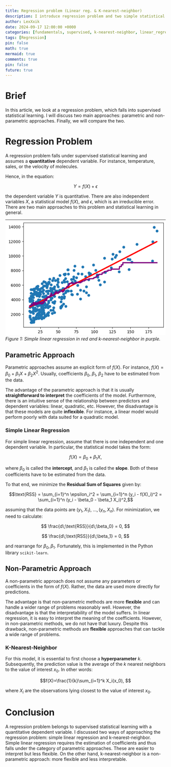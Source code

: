```yaml
---
title: Regression problem (Linear reg. & K-nearest-neighbor)
description: I introduce regression problem and two simple statistical learning methods to tackle it. These are simple linear regression, parametric model, and K-nearest-neighbor algorithm, non-parametric model. 
author: LexXxik
date: 2024-09-17 12:00:00 +0000
categories: [fundamentals, supervised, k-nearest-neighbor, linear_regression]
tags: [Regression]
pin: false
math: true
mermaid: true
comments: true
pin: false
future: true
---
```


# Brief
In this article, we look at a regression problem, which falls into supervised statistical learning. I will discuss two main approaches: parametric and non-parametric approaches. Finally, we will compare the two.

# Regression Problem
A regression problem falls under supervised statistical learning and assumes a **quantitative** dependent variable. For instance, temperature, sales, or the velocity of molecules.

Hence, in the equation:

$$Y = f(X) + \epsilon$$

the dependent variable $Y$ is quantitative. There are also independent variables $X$, a statistical model $f(X)$, and $\epsilon$, which is an irreducible error. There are two main approaches to this problem and statistical learning in general.

![Figure 1](../blog_images/2024-09-17/regression-k-nearest-neighbor.png)
_Figure 1: Simple linear regression in red and k-nearest-neighbor in purple._

## Parametric Approach
Parametric approaches assume an explicit form of $f(X)$. For instance, $f(X) = \beta_0 + \beta_1 X + \beta_2 X^2$. Usually, coefficients $\beta_0, \;\beta_1, \;\beta_2$ have to be estimated from the data.

The advantage of the parametric approach is that it is usually **straightforward to interpret** the coefficients of the model. Furthermore, there is an intuitive sense of the relationship between predictors and dependent variables: linear, quadratic, etc. However, the disadvantage is that these models are quite **inflexible**. For instance, a linear model would perform poorly with data suited for a quadratic model.

### Simple Linear Regression
For simple linear regression, assume that there is one independent and one dependent variable. In particular, the statistical model takes the form:

$$f(X) = \beta_0 + \beta_1 X,$$

where $\beta_0$ is called the **intercept**, and $\beta_1$ is called the **slope**. Both of these coefficients have to be estimated from the data.

To that end, we minimize the **Residual Sum of Squares** given by:

$$\text{RSS} = \sum_{i=1}^n \epsilon_i^2 = \sum_{i=1}^n (y_i - f(X)_i)^2 = \sum_{i=1}^n (y_i - \beta_0 - \beta_1 X_i)^2,$$

assuming that the data points are $(y_1, X_1), \; \ldots , (y_n, X_n)$. For minimization, we need to calculate:

$$
\frac{d\;\text{RSS}}{d\;\beta_0} = 0,
$$

$$
\frac{d\;\text{RSS}}{d\;\beta_1} = 0,
$$

and rearrange for $\beta_0, \beta_1$. Fortunately, this is implemented in the Python library ``scikit-learn``.

## Non-Parametric Approach 
A non-parametric approach does not assume any parameters or coefficients in the form of $f(X)$. Rather, the data are used more directly for predictions.

The advantage is that non-parametric methods are more **flexible** and can handle a wider range of problems reasonably well. However, the disadvantage is that the interpretability of the model suffers. In linear regression, it is easy to interpret the meaning of the coefficients. However, in non-parametric methods, we do not have that luxury. Despite this drawback, non-parametric methods are **flexible** approaches that can tackle a wide range of problems.

### K-Nearest-Neighbor
For this model, it is essential to first choose a **hyperparameter** $k$. Subsequently, the prediction value is the average of the $k$ nearest neighbors to the value of interest $x_0$. In other words:

$$f(X)=\frac{1}{k}\sum_{i=1}^k X_i(x_0), $$

where $X_i$ are the observations lying closest to the value of interest $x_0$.

# Conclusion
A regression problem belongs to supervised statistical learning with a quantitative dependent variable. I discussed two ways of approaching the regression problem: simple linear regression and k-nearest-neighbor. Simple linear regression requires the estimation of coefficients and thus falls under the category of parametric approaches. These are easier to interpret but less flexible. On the other hand, k-nearest-neighbor is a non-parametric approach: more flexible and less interpretable.
